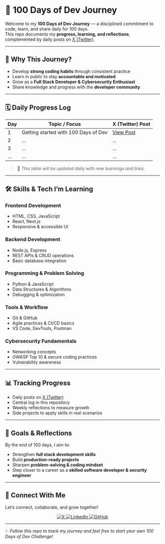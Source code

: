 # 🚀 100 Days of Dev Journey

Welcome to my **100 Days of Dev Journey** — a disciplined commitment to code, learn, and share daily for 100 days.  
This repo documents my **progress, learning, and reflections**, complemented by daily posts on [X (Twitter)](https://x.com/iam_vishant).

---

## 🎯 Why This Journey?
- Develop **strong coding habits** through consistent practice  
- Learn in public to stay **accountable and motivated**  
- Grow as a **Full Stack Developer & Cybersecurity Enthusiast**  
- Share knowledge and progress with the **developer community**  

---

## 🗓️ Daily Progress Log

| Day | Topic / Focus | X (Twitter) Post |
|-----|---------------|------------------|
| 1   | Getting started with 100 Days of Dev | [View Post](https://x.com/iam_vishant/status/1972357424683368703) |
| 2   | ... | ... |
| 3   | ... | ... |
| …   | … | … |

> 📌 *This table will be updated daily with new learnings and links.*  

---

## 🛠️ Skills & Tech I’m Learning

### Frontend Development
- HTML, CSS, JavaScript  
- React, Next.js  
- Responsive & accessible UI  

### Backend Development
- Node.js, Express  
- REST APIs & CRUD operations  
- Basic database integration  

### Programming & Problem Solving
- Python & JavaScript  
- Data Structures & Algorithms  
- Debugging & optimization  

### Tools & Workflow
- Git & GitHub  
- Agile practices & CI/CD basics  
- VS Code, DevTools, Postman  

### Cybersecurity Fundamentals
- Networking concepts  
- OWASP Top 10 & secure coding practices  
- Vulnerability awareness  

---

## 📊 Tracking Progress
- Daily posts on [X (Twitter)](https://x.com/iam_vishant)  
- Central log in this repository  
- Weekly reflections to measure growth  
- Side projects to apply skills in real scenarios  

---

## 🌱 Goals & Reflections
By the end of 100 days, I aim to:  
- Strengthen **full stack development skills**  
- Build **production-ready projects**  
- Sharpen **problem-solving & coding mindset**  
- Step closer to a career as a **skilled software developer & security engineer**  

---

## 🔗 Connect With Me
Let’s connect, collaborate, and grow together!  

<p align="center">
  <a href="https://x.com/iam_vishant">
    <img src="https://img.shields.io/badge/X%20(Twitter)-000000?style=for-the-badge&logo=x&logoColor=white&labelColor=000000" alt="X">
  </a>
  <a href="https://www.linkedin.com/in/vishant--chaudhary">
    <img src="https://img.shields.io/badge/LinkedIn-0A66C2?style=for-the-badge&logo=linkedin&logoColor=white&labelColor=0A66C2" alt="LinkedIn">
  </a>
  <a href="https://github.com/iam-vishant">
    <img src="https://img.shields.io/badge/GitHub-181717?style=for-the-badge&logo=github&logoColor=white&labelColor=181717" alt="GitHub">
  </a>
</p>

---

✨ *Follow this repo to track my journey and feel free to start your own 100 Days of Dev Challenge!*  
